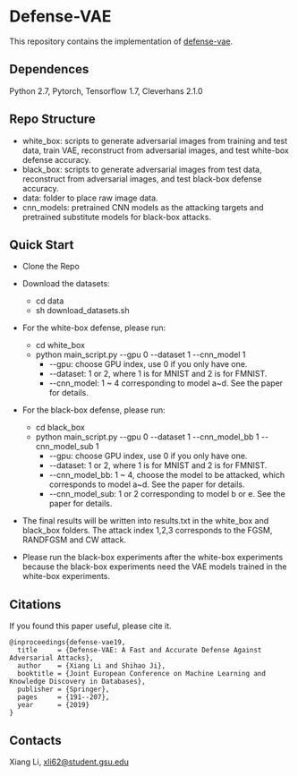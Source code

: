 # Defense-VAE
This repository contains the implementation of [defense-vae](https://arxiv.org/abs/1812.06570).

## Dependences
Python 2.7, Pytorch, Tensorflow 1.7, Cleverhans 2.1.0

## Repo Structure

* white_box: scripts to generate adversarial images from training and test data, train VAE, reconstruct from adversarial images, and test white-box defense accuracy. 
* black_box: scripts to generate adversarial images from test data, reconstruct from adversarial images, and test black-box defense accuracy.
* data: folder to place raw image data.
* cnn_models: pretrained CNN models as the attacking targets and pretrained substitute models for black-box attacks. 

## Quick Start

* Clone the Repo

* Download the datasets:
    * cd data
    * sh download_datasets.sh

* For the white-box defense, please run:
    * cd white_box
    * python main_script.py --gpu 0 --dataset 1 --cnn_model 1 
        * --gpu: choose GPU index, use 0 if you only have one.
        * --dataset: 1 or 2, where 1 is for MNIST and 2 is for FMNIST.
        * --cnn_model: 1 ~ 4 corresponding to model a~d. See the paper for details.

* For the black-box defense, please run:
    * cd black_box
    * python main_script.py --gpu 0 --dataset 1 --cnn_model_bb 1 --cnn_model_sub 1 
        * --gpu: choose GPU index, use 0 if you only have one.
        * --dataset: 1 or 2, where 1 is for MNIST and 2 is for FMNIST.
        * --cnn_model_bb: 1 ~ 4, choose the model to be attacked, which corresponds to model a~d. See the paper for details.
        * --cnn_model_sub: 1 or 2 corresponding to model b or e. See the paper for details.

* The final results will be written into results.txt in the white_box and black_box folders. The attack index 1,2,3 corresponds to the FGSM, RANDFGSM and CW attack.

* Please run the black-box experiments after the white-box experiments because the black-box experiments need the VAE models trained in the white-box experiments. 

## Citations

If you found this paper useful, please cite it.
    
    @inproceedings{defense-vae19,
      title     = {Defense-VAE: A Fast and Accurate Defense Against Adversarial Attacks},
      author    = {Xiang Li and Shihao Ji},
      booktitle = {Joint European Conference on Machine Learning and Knowledge Discovery in Databases},
      publisher = {Springer},
      pages     = {191--207},
      year      = {2019}
    }

## Contacts

Xiang Li, xli62@student.gsu.edu

